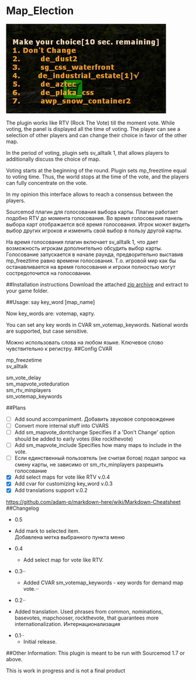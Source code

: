 # Map_Election

![GitHub Logo](/fy_xbox0086.png)

The plugin works like RTV (Rock The Vote) till the moment vote. While voting, the panel is displayed all the time of voting. The player can see a selection of other players and can change their choice in favor of the other map.

In the period of voting, plugin sets sv_alltalk 1, that allows players to additionally discuss the choice of map.

Voting starts at the beginning of the round. 
Plugin sets mp_freeztime equal to voting time. Thus, the world stops at the time of the vote, and the players can fully concentrate on the vote.

In my opinion this interface allows to reach a consensus between the players.

Sourcemod плагин для голосования выбора карты.
Плагин работает подобно RTV до момента голосования.
Во время голосования панель выбора карт отображается всё время голосования.
Игрок может видеть выбор других игроков и изменить свой выбор в пользу другой карты.

На время голосования плагин включает sv_alltalk 1, что дает возможность игрокам дополнительно обсудить выбор карты.
Голосование запускается в начале раунда, предворительно выставив  mp_freeztime  равно времени голосования.
Т.о. игровой мир как бы останавливается на время голосования и игроки полностью могут состредоточится на голосовании.

##Installation instructions
Download the attached [zip archive](/Map_Election.zip ) and extract to your game folder.

##Usage:
say key_word [map_name]

Now key_words are: votemap, карту.

You can set any key words in CVAR sm_votemap_keywords.
National words are supported, but case sensitive.

Можно использовать слова на любом языке. Ключевое слово чувствительно к регистру.
##Config CVAR  

mp_freezetime  
sv_alltalk  

sm_vote_delay  
sm_mapvote_voteduration  
sm_rtv_minplayers  
sm_votemap_keywords  

##Plans
- [ ] Add sound accompaniment. Добавить звуковое сопровождение 
- [ ] Convert more internal stuff into CVARS
- [ ] Add sm_mapvote_dontchange Specifies if a 'Don't Change' option should be added to early votes (like rockthevote)
- [ ] Add sm_mapvote_include Specifies how many maps to include in the vote.
- [ ] Если единственный пользовтель (не считая ботов) подал запрос на смену карты, не зависимо от sm_rtv_minplayers разрешить голосование
- [x] Add select maps for vote like RTV v.0.4
- [x] Add cvar for customizing key_word v.0.3
- [x] Add translations support v.0.2

https://github.com/adam-p/markdown-here/wiki/Markdown-Cheatsheet  
##Changelog
* 0.5  
 - Add mark to selected item.  
  Добавлена метка выбранного пункта меню  
 
* 0.4  
  - Add select map for vote like RTV.
 
* 0.3⋅⋅
  - Added CVAR sm_votemap_keywords - кey words for demand map vote.⋅⋅

* 0.2⋅⋅
 - Added translation. Used phrases from common, nominations, basevotes, mapchooser, rockthevote,
  that guarantees more internationalization. Интернационализация

* 0.1⋅⋅
  - Initial release.

##Other Information:
This plugin is meant to be run with Sourcemod 1.7 or above.

This is work in progress and is not a final product
